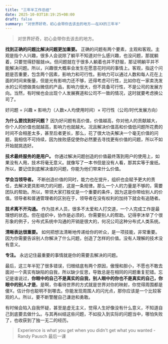 ```yaml
---
title: "三年半工作总结"
date: 2025-10-03T18:19:25+08:00
draft: false
summary: "对世界好奇，初心会带你去该去的地方——在XX的三年半"
---
```


> 对世界好奇，初心会带你去该去的地方。

**找到正确的问题比解决问题更加重要。** 正确的问题有两个要素，主观和客观。主观是指个人兴趣，很多人会说除了躺平不知道对什么感兴趣，也没问题，那就躺着，只要觉得舒服就ok。但问题就在于很多人躺着也并不舒服，那证明躺平并不能解决问题。所以，兴趣很大概率会发生在愿意花时间的事情上。客观，指这个问题是否重要，包含两个因素，影响力和可行性。影响力可以通过人数和每人花在上面的时间来衡量，但是光有影响力还不够，还得考虑可行性，比如你在一家卖洗发水的公司想做类似微信的产品，影响力很大，但不具备可行性，不是公司的发展方向。当然，有时候也会出现个人发展赛道和公司不一致的情况，这时就要考虑换公司了。

好问题 = 兴趣 × 影响力（人数×人均使用时间）× 可行性（公司/时代发展方向）

**为什么要找到好问题？** 因为好问题有高价值，价值越高，你对他人的贡献越大，你个人的价值也就越高，影响力也就越大。况且解决价值高和价值低问题所花费的时间不会相差太多，甚至后者更长，那么，花了很大功夫解决一个毫无价值的问题，我相信不可持续，因为挫败感促使你必然要去寻找更有价值的问题，所以不如开始就挑选好。

**技术最终服务的是用户。** 你通过解决问题创造的价值最终落到用户的使用上，如果没有人用，技术将毫无意义。就像写了一本书但是没有人看，那其实等于废纸。所以，要记住到底解决谁的问题，你能为他们带来什么价值。

**学会当领导者。** 不断创造价值的同时，能力也在提升，组织也会赋予更大的责任，去解决更具影响力的问题，这是一条规律。那么一个人的力量是不够的，需要团队的帮助。所以，带领大家打胜仗是一个重要的条件，因为这是你带给别人的价值。领导者和普通管理者的区别在于，领导者在没有权利的加持下就会有追随者。

**技术离不开沟通。** 作为技术人员，很多不太爱和人打交道，一个人完成工作是最理想的状态。但在组织中，协作是必须的，你需要别人的帮助。记得李沐举了个很形象的例子，分布式系统中沟通的开销是很大的，何况公司这种分布式人类系统。

**清晰表达很重要。** 如何把想法清晰地传递给你的听众，是一项技能，非常重要。因为你需要告诉别人你解决了什么问题，创造了怎样的价值。没有人理解的技术没有意义。

**专注。** 永远记住最重要的事情就是你的需要去解决的问题。

最后，这三年半犯了很多错误，归根结底有两个原因，傲慢和胆小，不愿也不敢去面对一个真实有缺陷的自我，所以缺少反思，导致总是在相同的问题重复犯错。忘记是谁说过，**你眼中的自己不是真实的自我，别人眼中的你也不是真实的自己，你眼中的别人才是**。是啊，你看待世界的方式就是世界对你的映射，你觉得周围都是傻X，估计你也聪明不到哪去。你能发现周围人的闪光点，那你应该是一个比较客观的人。所以，要不断警醒自己谦逊和勇敢。

有时候会陷入自我怀疑，甚至是虚无主义，觉得人生好像没有什么意义，不知道自己到底要去做什么。与其再纠结这些问题，不如投入到实际的问题当中，哪怕失败了，也收获到了独一无二的经历。

> Experience is what you get when you didn't get what you wanted - Randy Pausch 最后一课
